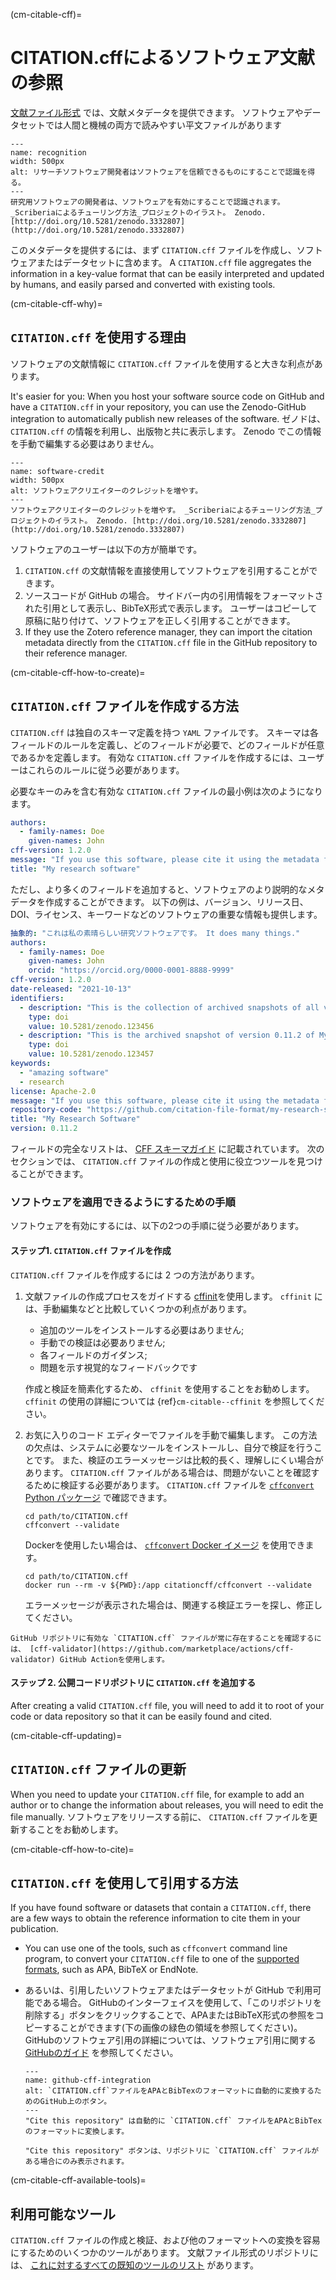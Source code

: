 (cm-citable-cff)=
# CITATION.cffによるソフトウェア文献の参照

[文献ファイル形式](https://citation-file-format.github.io) では、文献メタデータを提供できます。 ソフトウェアやデータセットでは人間と機械の両方で読みやすい平文ファイルがあります

```{figure} ../../figures/recognition.jpg
---
name: recognition
width: 500px
alt: リサーチソフトウェア開発者はソフトウェアを信頼できるものにすることで認識を得る。
---
研究用ソフトウェアの開発者は、ソフトウェアを有効にすることで認識されます。 _Scriberiaによるチューリング方法_プロジェクトのイラスト。 Zenodo. [http://doi.org/10.5281/zenodo.3332807](http://doi.org/10.5281/zenodo.3332807)
```

このメタデータを提供するには、まず `CITATION.cff` ファイルを作成し、ソフトウェアまたはデータセットに含めます。 A `CITATION.cff` file aggregates the information in a key-value format that can be easily interpreted and updated by humans, and easily parsed and converted with existing tools.

(cm-citable-cff-why)=
## `CITATION.cff` を使用する理由

ソフトウェアの文献情報に `CITATION.cff` ファイルを使用すると大きな利点があります。

It's easier for you: When you host your software source code on GitHub and have a `CITATION.cff` in your repository, you can use the Zenodo-GitHub integration to automatically publish new releases of the software. ゼノドは、 `CITATION.cff` の情報を利用し、出版物と共に表示します。 Zenodo でこの情報を手動で編集する必要はありません。

```{figure} ../../figures/software-credit.jpg
---
name: software-credit
width: 500px
alt: ソフトウェアクリエイターのクレジットを増やす。
---
ソフトウェアクリエイターのクレジットを増やす。 _Scriberiaによるチューリング方法_プロジェクトのイラスト。 Zenodo. [http://doi.org/10.5281/zenodo.3332807](http://doi.org/10.5281/zenodo.3332807)
```

ソフトウェアのユーザーは以下の方が簡単です。
1. `CITATION.cff` の文献情報を直接使用してソフトウェアを引用することができます。
2. ソースコードが GitHub の場合。 サイドバー内の引用情報をフォーマットされた引用として表示し、BibTeX形式で表示します。 ユーザーはコピーして原稿に貼り付けて、ソフトウェアを正しく引用することができます。
3. If they use the Zotero reference manager, they can import the citation metadata directly from the `CITATION.cff` file in the GitHub repository to their reference manager.

(cm-citable-cff-how-to-create)=
## `CITATION.cff` ファイルを作成する方法

`CITATION.cff` は独自のスキーマ定義を持つ `YAML` ファイルです。 スキーマは各フィールドのルールを定義し、どのフィールドが必要で、どのフィールドが任意であるかを定義します。 有効な `CITATION.cff` ファイルを作成するには、ユーザーはこれらのルールに従う必要があります。

必要なキーのみを含む有効な `CITATION.cff` ファイルの最小例は次のようになります。

```yaml
authors:
  - family-names: Doe
    given-names: John
cff-version: 1.2.0
message: "If you use this software, please cite it using the metadata from this file."
title: "My research software"
```

ただし、より多くのフィールドを追加すると、ソフトウェアのより説明的なメタデータを作成することができます。 以下の例は、バージョン、リリース日、DOI、ライセンス、キーワードなどのソフトウェアの重要な情報も提供します。

```yaml
抽象的: "これは私の素晴らしい研究ソフトウェアです。 It does many things."
authors:
  - family-names: Doe
    given-names: John
    orcid: "https://orcid.org/0000-0001-8888-9999"
cff-version: 1.2.0
date-released: "2021-10-13"
identifiers:
  - description: "This is the collection of archived snapshots of all versions of My Research Software"
    type: doi
    value: 10.5281/zenodo.123456
  - description: "This is the archived snapshot of version 0.11.2 of My Research Software"
    type: doi
    value: 10.5281/zenodo.123457
keywords:
  - "amazing software"
  - research
license: Apache-2.0
message: "If you use this software, please cite it using the metadata from this file."
repository-code: "https://github.com/citation-file-format/my-research-software"
title: "My Research Software"
version: 0.11.2
```

フィールドの完全なリストは、 [CFF スキーマガイド](https://github.com/citation-file-format/citation-file-format/blob/main/schema-guide.md) に記載されています。 次のセクションでは、 `CITATION.cff` ファイルの作成と使用に役立つツールを見つけることができます。

### ソフトウェアを適用できるようにするための手順

ソフトウェアを有効にするには、以下の2つの手順に従う必要があります。

#### ステップ1. `CITATION.cff` ファイルを作成

`CITATION.cff` ファイルを作成するには 2 つの方法があります。

1. 文献ファイルの作成プロセスをガイドする [cffinit](https://citation-file-format.github.io/cff-initializer-javascript/)を使用します。 `cffinit` には、手動編集などと比較していくつかの利点があります。

    - 追加のツールをインストールする必要はありません;
    - 手動での検証は必要ありません;
    - 各フィールドのガイダンス;
    - 問題を示す視覚的なフィードバックです

    作成と検証を簡素化するため、 `cffinit` を使用することをお勧めします。 `cffinit` の使用の詳細については {ref}`cm-citable--cffinit` を参照してください。

2. お気に入りのコード エディターでファイルを手動で編集します。 この方法の欠点は、システムに必要なツールをインストールし、自分で検証を行うことです。 また、検証のエラーメッセージは比較的長く、理解しにくい場合があります。 `CITATION.cff` ファイルがある場合は、問題がないことを確認するために検証する必要があります。 `CITATION.cff` ファイルを [`cffconvert` Python パッケージ](https://pypi.org/project/cffconvert/) で確認できます。

    ```shell
    cd path/to/CITATION.cff
    cffconvert --validate
    ```

    Dockerを使用したい場合は、 [`cffconvert` Docker イメージ](https://hub.docker.com/r/citationcff/cffconvert) を使用できます。

    ```shell
    cd path/to/CITATION.cff
    docker run --rm -v ${PWD}:/app citationcff/cffconvert --validate
    ```

    エラーメッセージが表示された場合は、関連する検証エラーを探し、修正してください。

```{note}
GitHub リポジトリに有効な `CITATION.cff` ファイルが常に存在することを確認するには、 [cff-validator](https://github.com/marketplace/actions/cff-validator) GitHub Actionを使用します。
```

#### ステップ 2. 公開コードリポジトリに `CITATION.cff` を追加する

After creating a valid `CITATION.cff` file, you will need to add it to root of your code or data repository so that it can be easily found and cited.

(cm-citable-cff-updating)=
## `CITATION.cff` ファイルの更新

When you need to update your `CITATION.cff` file, for example to add an author or to change the information about releases, you will need to edit the file manually. ソフトウェアをリリースする前に、 `CITATION.cff` ファイルを更新することをお勧めします。

(cm-citable-cff-how-to-cite)=
## `CITATION.cff` を使用して引用する方法

If you have found software or datasets that contain a `CITATION.cff`, there are a few ways to obtain the reference information to cite them in your publication.

- You can use one of the tools, such as `cffconvert` command line program, to convert your `CITATION.cff` file to one of the [supported formats](https://github.com/citation-file-format/cff-converter-python#supported-output-formats), such as APA, BibTeX or EndNote.

- あるいは、引用したいソフトウェアまたはデータセットが GitHub で利用可能である場合。 GitHubのインターフェイスを使用して、「このリポジトリを削除する」ボタンをクリックすることで、APAまたはBibTeX形式の参照をコピーすることができます(下の画像の緑色の領域を参照してください)。 GitHubのソフトウェア引用の詳細については、ソフトウェア引用に関する [GitHubのガイド](https://docs.github.com/en/repositories/managing-your-repositorys-settings-and-features/customizing-your-repository/about-citation-files) を参照してください。

  ```{figure} ../../figures/github-cff-integration.jpg
  ---
  name: github-cff-integration
  alt: `CITATION.cff`ファイルをAPAとBibTexのフォーマットに自動的に変換するためのGitHub上のボタン。
  ---
  "Cite this repository" は自動的に `CITATION.cff` ファイルをAPAとBibTexのフォーマットに変換します。
  ```

  ```{note}
  "Cite this repository" ボタンは、リポジトリに `CITATION.cff` ファイルがある場合にのみ表示されます。
  ```

(cm-citable-cff-available-tools)=
## 利用可能なツール

`CITATION.cff` ファイルの作成と検証、および他のフォーマットへの変換を容易にするためのいくつかのツールがあります。 文献ファイル形式のリポジトリには、 [これに対するすべての既知のツールのリスト](https://github.com/citation-file-format/citation-file-format#tools-to-work-with-citationcff-files-wrench) があります。
